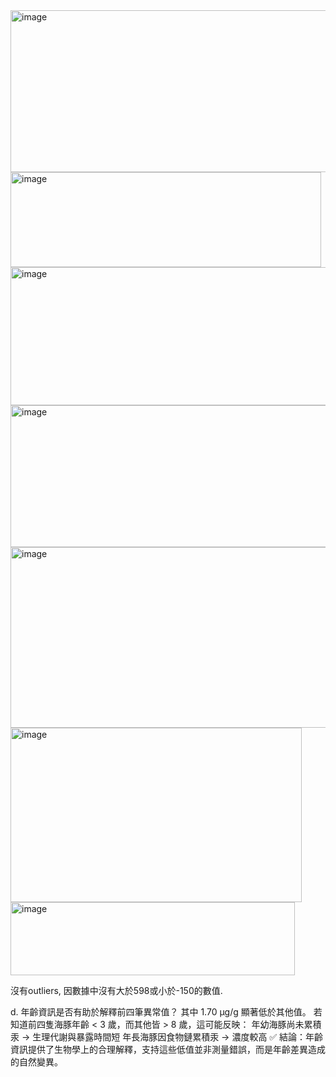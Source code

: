 <img width="530" height="259" alt="image" src="https://github.com/user-attachments/assets/ab30f9ba-f70f-4970-b19b-80185b3c800e" />

<img width="497" height="152" alt="image" src="https://github.com/user-attachments/assets/55ab25d1-7fba-463d-923f-9758b878aaf5" />

<img width="552" height="221" alt="image" src="https://github.com/user-attachments/assets/a4d2ddd8-57f6-4c1f-93d9-d07f3dd22109" />

<img width="568" height="227" alt="image" src="https://github.com/user-attachments/assets/58b681dd-0eea-41b3-a351-4f85b1ffe67b" />

<img width="539" height="289" alt="image" src="https://github.com/user-attachments/assets/be43d2ca-f510-480c-84c8-4e7263fe3211" />

<img width="466" height="279" alt="image" src="https://github.com/user-attachments/assets/cc4b180a-80dc-42d0-8af2-be44b3104606" />

<img width="455" height="117" alt="image" src="https://github.com/user-attachments/assets/f274de04-ea7b-45eb-a3c9-6ef810cdafd4" />

沒有outliers, 因數據中沒有大於598或小於-150的數值.

d. 年齡資訊是否有助於解釋前四筆異常值？
其中 1.70 μg/g 顯著低於其他值。
若知道前四隻海豚年齡 < 3 歲，而其他皆 > 8 歲，這可能反映：
年幼海豚尚未累積汞 → 生理代謝與暴露時間短
年長海豚因食物鏈累積汞 → 濃度較高
✅ 結論：年齡資訊提供了生物學上的合理解釋，支持這些低值並非測量錯誤，而是年齡差異造成的自然變異。

